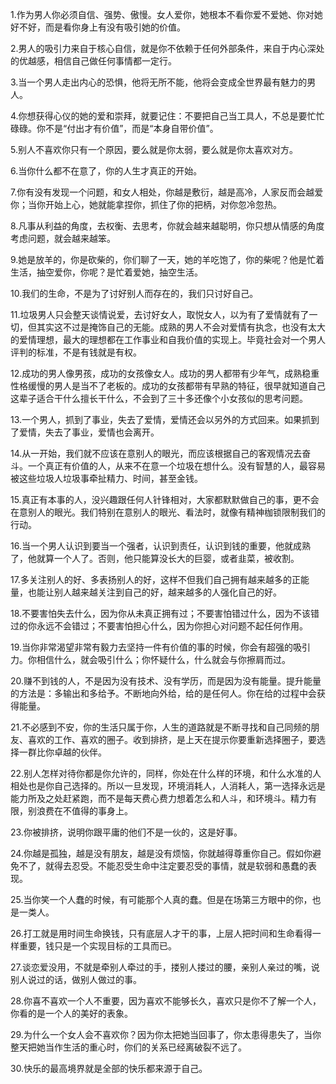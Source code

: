 1.作为男人你必须自信、强势、傲慢。女人爱你，她根本不看你爱不爱她、你对她好不好，而是看你身上有没有吸引她的价值。

2.男人的吸引力来自于核心自信，就是你不依赖于任何外部条件，来自于内心深处的优越感，相信自己做任何事情都一定行。

3.当一个男人走出内心的恐惧，他将无所不能，他将会变成全世界最有魅力的男人。

4.你想获得心仪的她的爱和崇拜，就要记住：不要把自己当工具人，不总是要忙忙碌碌。你不是“付出才有价值”，而是“本身自带价值”。

5.别人不喜欢你只有一个原因，要么就是你太弱，要么就是你太喜欢对方。

6.当你什么都不在意了，你的人生才真正的开始。

7.你有没有发现一个问题，和女人相处，你越是敷衍，越是高冷，人家反而会越爱你；当你开始上心，她就能拿捏你，抓住了你的把柄，对你忽冷忽热。

8.凡事从利益的角度，去权衡、去思考，你就会越来越聪明，你只想从情感的角度考虑问题，就会越来越笨。

9.她是放羊的，你是砍柴的，你们聊了一天，她的羊吃饱了，你的柴呢？他是忙着生活，抽空爱你，你呢？是忙着爱她，抽空生活。

10.我们的生命，不是为了讨好别人而存在的，我们只讨好自己。

11.垃圾男人只会整天谈情说爱，去讨好女人，取悦女人，以为有了爱情就有了一切，但其实这不过是掩饰自己的无能。成熟的男人不会对爱情有执念，也没有太大的爱情理想，最大的理想都在工作事业和自我价值的实现上。毕竟社会对一个男人评判的标准，不是有钱就是有权。

12.成功的男人像男孩，成功的女孩像女人。成功的男人都带有少年气，成熟稳重性格缓慢的男人是当不了老板的。成功的女孩都带有早熟的特征，很早就知道自己这辈子适合干什么擅长干什么，不会到了三十多还像个小女孩似的思考问题。

13.一个男人，抓到了事业，失去了爱情，爱情还会以另外的方式回来。如果抓到了爱情，失去了事业，爱情也会离开。

14.从一开始，我们就不应该在意别人的眼光，而应该根据自己的客观情况去奋斗。一个真正有价值的人，从来不在意一个垃圾在想什么。没有智慧的人，最容易被这些垃圾人垃圾事牵扯精力、时间，甚至金钱。

15.真正有本事的人，没兴趣跟任何人针锋相对，大家都默默做自己的事，更不会在意别人的眼光。我们特别在意别人的眼光、看法时，就像有精神枷锁限制我们的行动。

16.当一个男人认识到要当一个强者，认识到责任，认识到钱的重要，他就成熟了，他就算一个人了。否则，他只能算没长大的巨婴，或者韭菜，被收割。

17.多关注别人的好、多表扬别人的好，这样不但我们自己拥有越来越多的正能量，也能让别人越来越关注到自己的好，越来越多的人强化自己的好。

18.不要害怕失去什么，因为你从未真正拥有过；不要害怕错过什么，因为不该错过的你永远不会错过；不要害怕担心什么，因为你担心对问题不起任何作用。

19.当你非常渴望非常有毅力去坚持一件有价值的事的时候，你会有超强的吸引力。你相信什么，就会吸引什么；你怀疑什么，什么就会与你擦肩而过。

20.赚不到钱的人，不是因为没有技术、没有学历，而是因为没有能量。提升能量的方法是：多输出和多给予。不断地向外给，给的是任何人。你在给的过程中会获得能量。

21.不必感到不安，你的生活只属于你，人生的道路就是不断寻找和自己同频的朋友、喜欢的工作、喜欢的圈子。收到排挤，是上天在提示你要重新选择圈子，要选择一群比你卓越的伙伴。

22.别人怎样对待你都是你允许的，同样，你处在什么样的环境，和什么水准的人相处也是你自己选择的。所以一旦发现，环境消耗人，人消耗人，第一选择永远是能力所及之处赶紧跑，而不是每天费心费力想着怎么和人斗，和环境斗。精力有限，别浪费在不值得的事身上。

23.你被排挤，说明你跟平庸的他们不是一伙的，这是好事。

24.你越是孤独，越是没有朋友，越是没有烦恼，你就越得尊重你自己。假如你避免不了，就得去忍受。不能忍受生命中注定要忍受的事情，就是软弱和愚蠢的表现。

25.当你笑一个人蠢的时候，有可能那个人真的蠢。但是在场第三方眼中的你，也是一类人。

26.打工就是用时间生命换钱，只有底层人才干的事，上层人把时间和生命看得一样重要，钱只是一个实现目标的工具而已。

27.谈恋爱没用，不就是牵别人牵过的手，搂别人搂过的腰，亲别人亲过的嘴，说别人说过的话，做别人做过的事。

28.你喜不喜欢一个人不重要，因为喜欢不能够长久，喜欢只是你不了解一个人，你看的是一个人的美好的表象。

29.为什么一个女人会不喜欢你？因为你太把她当回事了，你太患得患失了，当你整天把她当作生活的重心时，你们的关系已经离破裂不远了。

30.快乐的最高境界就是全部的快乐都来源于自己。